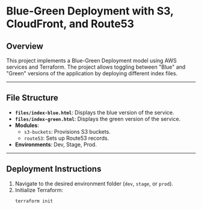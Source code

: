 # Blue-Green Deployment with S3, CloudFront, and Route53

## Overview
This project implements a Blue-Green Deployment model using AWS services and Terraform. The project allows toggling between "Blue" and "Green" versions of the application by deploying different index files.

---
## File Structure
- **`files/index-blue.html`**: Displays the blue version of the service.
- **`files/index-green.html`**: Displays the green version of the service.
- **Modules**:
  - `s3-buckets`: Provisions S3 buckets.
  - `route53`: Sets up Route53 records.
- **Environments**: Dev, Stage, Prod.

---
## Deployment Instructions
1. Navigate to the desired environment folder (`dev`, `stage`, or `prod`).
2. Initialize Terraform:
   ```bash
   terraform init
